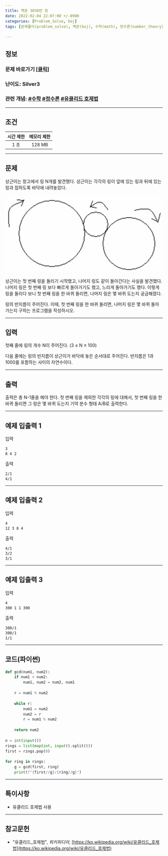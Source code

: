 ```yaml
---
title: 백준 3036번 링
date: 2022-02-04 22:07:00 +/-0900
categories: [Problem_Solve, boj]
tags: [문제풀이(problem_solve), 백준(boj), 수학(math), 정수론(number_theory), 유클리드 호제법(euclidean_algorithm)]

---
```

## 정보
### 문제 바로가기 [[클릭](https://www.acmicpc.net/problem/3036)]
### 난이도: Silver3
### 관련 개념: [#수학](https://www.acmicpc.net/problemset?sort=ac_desc&algo=124) [#정수론](https://www.acmicpc.net/problemset?sort=ac_desc&algo=95) [#유클리드 호제법](https://www.acmicpc.net/problemset?sort=ac_desc&algo=26)

---
## 조건

시간 제한|메모리 제한
:---:|:---:
1 초|128 MB

---
## 문제
상근이는 창고에서 링 N개를 발견했다. 상근이는 각각의 링이 앞에 있는 링과 뒤에 있는 링과 접하도록 바닥에 내려놓았다. 

![링이미지](/assets/img/problem_solve/0016/0016_problem.png)

상근이는 첫 번째 링을 돌리기 시작했고, 나머지 링도 같이 돌아간다는 사실을 발견했다. 나머지 링은 첫 번째 링 보다 빠르게 돌아가기도 했고, 느리게 돌아가기도 했다. 이렇게 링을 돌리다 보니 첫 번째 링을 한 바퀴 돌리면, 나머지 링은 몇 바퀴 도는지 궁금해졌다.

링의 반지름이 주어진다. 이때, 첫 번째 링을 한 바퀴 돌리면, 나머지 링은 몇 바퀴 돌아가는지 구하는 프로그램을 작성하시오.

---
## 입력
첫째 줄에 링의 개수 N이 주어진다. (3 ≤ N ≤ 100)

다음 줄에는 링의 반지름이 상근이가 바닥에 놓은 순서대로 주어진다. 반지름은 1과 1000를 포함하는 사이의 자연수이다.

---
## 출력
출력은 총 N-1줄을 해야 한다. 첫 번째 링을 제외한 각각의 링에 대해서, 첫 번째 링을 한 바퀴 돌리면 그 링은 몇 바퀴 도는지 기약 분수 형태 A/B로 출력한다.

---
## 예제 입출력 1
입력
```
3
8 4 2
```

출력
```
2/1
4/1
```

---
## 예제 입출력 2
입력
```
4
12 3 8 4
```

출력
```
4/1
3/2
3/1
```

---
## 예제 입출력 3
입력
```
4
300 1 1 300
```

출력
```
300/1
300/1
1/1
```

---
## 코드(파이썬)
```python
def gcd(num1, num2):
    if num1 < num2:
        num1, num2 = num2, num1
        
    r = num1 % num2
    
    while r:
        num1 = num2
        num2 = r
        r = num1 % num2
        
    return num2
    
n = int(input())
rings = list(map(int, input().split()))
first = rings.pop(0)

for ring in rings:
    g = gcd(first, ring)
    print(f"{first//g}/{ring//g}")

```

---
## 특이사항
- 유클리드 호제법 사용

---
## 참고문헌
- "유클리드_호제법", *위키피디아*, [https://ko.wikipedia.org/wiki/유클리드_호제법](https://ko.wikipedia.org/wiki/유클리드_호제법)
